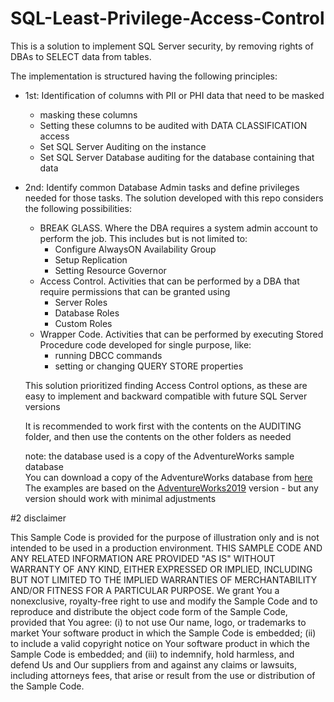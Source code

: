 # SQL-Least-Privilege-Access-Control

This is a solution to implement SQL Server security, by removing rights of DBAs to SELECT data from tables.<be>

The implementation is structured having the following principles:

- 1st: Identification of columns with PII or PHI data that need to be masked

  - masking these columns
  - Setting these columns to be audited with DATA CLASSIFICATION access
  - Set SQL Server Auditing on the instance
  - Set SQL Server Database auditing for the database containing that data

- 2nd: Identify common Database Admin tasks and define privileges needed for those tasks. The solution developed with this repo considers the following possibilities:
  - BREAK GLASS. Where the DBA requires a system admin account to perform the job. This includes but is not limited to:
    - Configure AlwaysON Availability Group
    - Setup Replication
    - Setting Resource Governor
  - Access Control. Activities that can be performed by a DBA that require permissions that can be granted using
    - Server Roles
    - Database Roles
    - Custom Roles
  - Wrapper Code. Activities that can be performed by executing Stored Procedure code developed for single purpose, like:
    - running DBCC commands
    - setting or changing QUERY STORE properties
  

  This solution prioritized finding Access Control options, as these are easy to implement and backward compatible with future SQL Server versions

  It is recommended to work first with the contents on the AUDITING folder, and then use the contents on the other folders as needed

  note: the database used is a copy of the AdventureWorks sample database<br>
  You can download a copy of the AdventureWorks database from [here](https://github.com/Microsoft/sql-server-samples/releases/download/adventureworks/AdventureWorks2019.bak)<br>
  The examples are based on the [AdventureWorks2019](https://github.com/Microsoft/sql-server-samples/releases/download/adventureworks/AdventureWorks2019.bak) version - but any version should work with minimal adjustments<br>


#2 disclaimer

  This Sample Code is provided for the purpose of illustration only and is not intended
  to be used in a production environment.  THIS SAMPLE CODE AND ANY RELATED INFORMATION ARE
  PROVIDED "AS IS" WITHOUT WARRANTY OF ANY KIND, EITHER EXPRESSED OR IMPLIED, INCLUDING BUT
  NOT LIMITED TO THE IMPLIED WARRANTIES OF MERCHANTABILITY AND/OR FITNESS FOR A PARTICULAR
  PURPOSE.  We grant You a nonexclusive, royalty-free right to use and modify the Sample Code
  and to reproduce and distribute the object code form of the Sample Code, provided that You
  agree: 
    (i) to not use Our name, logo, or trademarks to market Your software product in which
    the Sample Code is embedded; 
    (ii) to include a valid copyright notice on Your software product in which the Sample 
    Code is embedded; 
    and (iii) to indemnify, hold harmless, and defend Us and Our suppliers from and against 
    any claims or lawsuits, including attorneys fees, that arise or result from the use or distribution 
    of the Sample Code.

